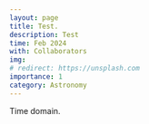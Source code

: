 ```yaml
---
layout: page
title: Test.
description: Test
time: Feb 2024
with: Collaborators
img:
# redirect: https://unsplash.com
importance: 1
category: Astronomy
---
```


Time domain.